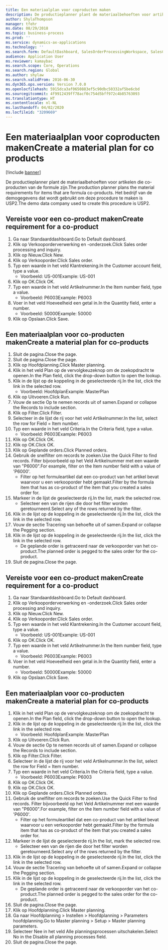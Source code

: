 ```yaml
---
title: Een materiaalplan voor coproducten maken
description: De productieplanner plant de materiaalbehoeften voor artikelen die co-producten van de formule zijn.
author: ShylaThompson
manager: tfehr
ms.date: 08/29/2018
ms.topic: business-process
ms.prod: ''
ms.service: dynamics-ax-applications
ms.technology: ''
ms.search.form: DefaultDashboard, SalesOrderProcessingWorkspace, SalesCreateOrder, SalesTable, ReqCreatePlanWorkspace, ReqTransPlanCard, SysQueryForm, ReqTransPo
audience: Application User
ms.reviewer: kamaybac
ms.search.scope: Core, Operations
ms.search.region: Global
ms.author: shylaw
ms.search.validFrom: 2016-06-30
ms.dyn365.ops.version: Version 7.0.0
ms.openlocfilehash: 5915dca3af0650883ef5c90dbc50332af5be6cbd
ms.sourcegitcommit: 4f9912439ff78acf0c754d5bff972c4b85763093
ms.translationtype: HT
ms.contentlocale: nl-NL
ms.lasthandoff: 04/02/2020
ms.locfileid: "3209669"
---
```

# <a name="create-a-material-plan-for-co-products"></a><span data-ttu-id="3e99f-103">Een materiaalplan voor coproducten maken</span><span class="sxs-lookup"><span data-stu-id="3e99f-103">Create a material plan for co products</span></span>

[!include [banner](../../includes/banner.md)]

<span data-ttu-id="3e99f-104">De productieplanner plant de materiaalbehoeften voor artikelen die co-producten van de formule zijn.</span><span class="sxs-lookup"><span data-stu-id="3e99f-104">The production planner plans the material requirements for items that are formula co-products.</span></span> <span data-ttu-id="3e99f-105">Het bedrijf van de demogegevens dat wordt gebruikt om deze procedure te maken is USP2.</span><span class="sxs-lookup"><span data-stu-id="3e99f-105">The demo data company used to create this procedure is USP2.</span></span>


## <a name="create-requirement-for-a-co-product"></a><span data-ttu-id="3e99f-106">Vereiste voor een co-product maken</span><span class="sxs-lookup"><span data-stu-id="3e99f-106">Create requirement for a co-product</span></span>
1. <span data-ttu-id="3e99f-107">Ga naar Standaarddashboard.</span><span class="sxs-lookup"><span data-stu-id="3e99f-107">Go to Default dashboard.</span></span>
2. <span data-ttu-id="3e99f-108">Klik op Verkooporderverwerking en -onderzoek.</span><span class="sxs-lookup"><span data-stu-id="3e99f-108">Click Sales order processing and inquiry.</span></span>
3. <span data-ttu-id="3e99f-109">Klik op Nieuw.</span><span class="sxs-lookup"><span data-stu-id="3e99f-109">Click New.</span></span>
4. <span data-ttu-id="3e99f-110">Klik op Verkooporder.</span><span class="sxs-lookup"><span data-stu-id="3e99f-110">Click Sales order.</span></span>
5. <span data-ttu-id="3e99f-111">Typ een waarde in het veld Klantrekening.</span><span class="sxs-lookup"><span data-stu-id="3e99f-111">In the Customer account field, type a value.</span></span>
    * <span data-ttu-id="3e99f-112">Voorbeeld: US-001</span><span class="sxs-lookup"><span data-stu-id="3e99f-112">Example: US-001</span></span>  
6. <span data-ttu-id="3e99f-113">Klik op OK.</span><span class="sxs-lookup"><span data-stu-id="3e99f-113">Click OK.</span></span>
7. <span data-ttu-id="3e99f-114">Typ een waarde in het veld Artikelnummer.</span><span class="sxs-lookup"><span data-stu-id="3e99f-114">In the Item number field, type a value.</span></span>
    * <span data-ttu-id="3e99f-115">Voorbeeld: P6003</span><span class="sxs-lookup"><span data-stu-id="3e99f-115">Example: P6003</span></span>  
8. <span data-ttu-id="3e99f-116">Voer in het veld Hoeveelheid een getal in.</span><span class="sxs-lookup"><span data-stu-id="3e99f-116">In the Quantity field, enter a number.</span></span>
    * <span data-ttu-id="3e99f-117">Voorbeeld: 50000</span><span class="sxs-lookup"><span data-stu-id="3e99f-117">Example: 50000</span></span>  
9. <span data-ttu-id="3e99f-118">Klik op Opslaan.</span><span class="sxs-lookup"><span data-stu-id="3e99f-118">Click Save.</span></span>

## <a name="create-a-material-plan-for-co-products"></a><span data-ttu-id="3e99f-119">Een materiaalplan voor co-producten maken</span><span class="sxs-lookup"><span data-stu-id="3e99f-119">Create a material plan for co-products</span></span>
1. <span data-ttu-id="3e99f-120">Sluit de pagina.</span><span class="sxs-lookup"><span data-stu-id="3e99f-120">Close the page.</span></span>
2. <span data-ttu-id="3e99f-121">Sluit de pagina.</span><span class="sxs-lookup"><span data-stu-id="3e99f-121">Close the page.</span></span>
3. <span data-ttu-id="3e99f-122">Klik op Hoofdplanning.</span><span class="sxs-lookup"><span data-stu-id="3e99f-122">Click Master planning.</span></span>
4. <span data-ttu-id="3e99f-123">Klik in het veld Plan op de vervolgkeuzeknop om de zoekopdracht te openen.</span><span class="sxs-lookup"><span data-stu-id="3e99f-123">In the Plan field, click the drop-down button to open the lookup.</span></span>
5. <span data-ttu-id="3e99f-124">Klik in de lijst op de koppeling in de geselecteerde rij.</span><span class="sxs-lookup"><span data-stu-id="3e99f-124">In the list, click the link in the selected row.</span></span>
    * <span data-ttu-id="3e99f-125">Voorbeeld: Hoofdplan</span><span class="sxs-lookup"><span data-stu-id="3e99f-125">Example: MasterPlan</span></span>  
6. <span data-ttu-id="3e99f-126">Klik op Uitvoeren.</span><span class="sxs-lookup"><span data-stu-id="3e99f-126">Click Run.</span></span>
7. <span data-ttu-id="3e99f-127">Vouw de sectie Op te nemen records uit of samen.</span><span class="sxs-lookup"><span data-stu-id="3e99f-127">Expand or collapse the Records to include section.</span></span>
8. <span data-ttu-id="3e99f-128">Klik op Filter.</span><span class="sxs-lookup"><span data-stu-id="3e99f-128">Click Filter.</span></span>
9. <span data-ttu-id="3e99f-129">Selecteer in de lijst de rij voor het veld Artikelnummer.</span><span class="sxs-lookup"><span data-stu-id="3e99f-129">In the list, select the row for Field = Item number.</span></span>
10. <span data-ttu-id="3e99f-130">Typ een waarde in het veld Criteria.</span><span class="sxs-lookup"><span data-stu-id="3e99f-130">In the Criteria field, type a value.</span></span>
    * <span data-ttu-id="3e99f-131">Voorbeeld: P6003</span><span class="sxs-lookup"><span data-stu-id="3e99f-131">Example: P6003</span></span>  
11. <span data-ttu-id="3e99f-132">Klik op OK.</span><span class="sxs-lookup"><span data-stu-id="3e99f-132">Click OK.</span></span>
12. <span data-ttu-id="3e99f-133">Klik op OK.</span><span class="sxs-lookup"><span data-stu-id="3e99f-133">Click OK.</span></span>
13. <span data-ttu-id="3e99f-134">Klik op Geplande orders.</span><span class="sxs-lookup"><span data-stu-id="3e99f-134">Click Planned orders.</span></span>
14. <span data-ttu-id="3e99f-135">Gebruik de snelfilter om records te zoeken.</span><span class="sxs-lookup"><span data-stu-id="3e99f-135">Use the Quick Filter to find records.</span></span> <span data-ttu-id="3e99f-136">Filter bijvoorbeeld op het Veld Artikelnummer met een waarde van "P6000".</span><span class="sxs-lookup"><span data-stu-id="3e99f-136">For example, filter on the Item number field with a value of 'P6000'.</span></span>
    * <span data-ttu-id="3e99f-137">Filter op het formuleartikel dat een co-product van het artikel bevat waarvoor u een verkooporder hebt gemaakt.</span><span class="sxs-lookup"><span data-stu-id="3e99f-137">Filter by the formula item that has as co-product of the item that you created a sales order for.</span></span>  
15. <span data-ttu-id="3e99f-138">Markeer in de lijst de geselecteerde rij.</span><span class="sxs-lookup"><span data-stu-id="3e99f-138">In the list, mark the selected row.</span></span>
    * <span data-ttu-id="3e99f-139">Selecteer een van de rijen die door het filter worden geretourneerd.</span><span class="sxs-lookup"><span data-stu-id="3e99f-139">Select any of the rows returned by the filter.</span></span>  
16. <span data-ttu-id="3e99f-140">Klik in de lijst op de koppeling in de geselecteerde rij.</span><span class="sxs-lookup"><span data-stu-id="3e99f-140">In the list, click the link in the selected row.</span></span>
17. <span data-ttu-id="3e99f-141">Vouw de sectie Tracering van behoefte uit of samen.</span><span class="sxs-lookup"><span data-stu-id="3e99f-141">Expand or collapse the Pegging section.</span></span>
18. <span data-ttu-id="3e99f-142">Klik in de lijst op de koppeling in de geselecteerde rij.</span><span class="sxs-lookup"><span data-stu-id="3e99f-142">In the list, click the link in the selected row.</span></span>
    * <span data-ttu-id="3e99f-143">De geplande order is getraceerd naar de verkooporder van het co-product.</span><span class="sxs-lookup"><span data-stu-id="3e99f-143">The planned order is pegged to the sales order for the co-product.</span></span>  
19. <span data-ttu-id="3e99f-144">Sluit de pagina.</span><span class="sxs-lookup"><span data-stu-id="3e99f-144">Close the page.</span></span>

## <a name="create-requirement-for-a-co-product"></a><span data-ttu-id="3e99f-145">Vereiste voor een co-product maken</span><span class="sxs-lookup"><span data-stu-id="3e99f-145">Create requirement for a co-product</span></span>
1. <span data-ttu-id="3e99f-146">Ga naar Standaarddashboard.</span><span class="sxs-lookup"><span data-stu-id="3e99f-146">Go to Default dashboard.</span></span>
2. <span data-ttu-id="3e99f-147">Klik op Verkooporderverwerking en -onderzoek.</span><span class="sxs-lookup"><span data-stu-id="3e99f-147">Click Sales order processing and inquiry.</span></span>
3. <span data-ttu-id="3e99f-148">Klik op Nieuw.</span><span class="sxs-lookup"><span data-stu-id="3e99f-148">Click New.</span></span>
4. <span data-ttu-id="3e99f-149">Klik op Verkooporder.</span><span class="sxs-lookup"><span data-stu-id="3e99f-149">Click Sales order.</span></span>
5. <span data-ttu-id="3e99f-150">Typ een waarde in het veld Klantrekening.</span><span class="sxs-lookup"><span data-stu-id="3e99f-150">In the Customer account field, type a value.</span></span>
    * <span data-ttu-id="3e99f-151">Voorbeeld: US-001</span><span class="sxs-lookup"><span data-stu-id="3e99f-151">Example: US-001</span></span>  
6. <span data-ttu-id="3e99f-152">Klik op OK.</span><span class="sxs-lookup"><span data-stu-id="3e99f-152">Click OK.</span></span>
7. <span data-ttu-id="3e99f-153">Typ een waarde in het veld Artikelnummer.</span><span class="sxs-lookup"><span data-stu-id="3e99f-153">In the Item number field, type a value.</span></span>
    * <span data-ttu-id="3e99f-154">Voorbeeld: P6003</span><span class="sxs-lookup"><span data-stu-id="3e99f-154">Example: P6003</span></span>  
8. <span data-ttu-id="3e99f-155">Voer in het veld Hoeveelheid een getal in.</span><span class="sxs-lookup"><span data-stu-id="3e99f-155">In the Quantity field, enter a number.</span></span>
    * <span data-ttu-id="3e99f-156">Voorbeeld: 50000</span><span class="sxs-lookup"><span data-stu-id="3e99f-156">Example: 50000</span></span>  
9. <span data-ttu-id="3e99f-157">Klik op Opslaan.</span><span class="sxs-lookup"><span data-stu-id="3e99f-157">Click Save.</span></span>

## <a name="create-a-material-plan-for-co-products"></a><span data-ttu-id="3e99f-158">Een materiaalplan voor co-producten maken</span><span class="sxs-lookup"><span data-stu-id="3e99f-158">Create a material plan for co-products</span></span>
1. <span data-ttu-id="3e99f-159">Klik in het veld Plan op de vervolgkeuzeknop om de zoekopdracht te openen.</span><span class="sxs-lookup"><span data-stu-id="3e99f-159">In the Plan field, click the drop-down button to open the lookup.</span></span>
2. <span data-ttu-id="3e99f-160">Klik in de lijst op de koppeling in de geselecteerde rij.</span><span class="sxs-lookup"><span data-stu-id="3e99f-160">In the list, click the link in the selected row.</span></span>
    * <span data-ttu-id="3e99f-161">Voorbeeld: Hoofdplan</span><span class="sxs-lookup"><span data-stu-id="3e99f-161">Example: MasterPlan</span></span>  
3. <span data-ttu-id="3e99f-162">Klik op Uitvoeren.</span><span class="sxs-lookup"><span data-stu-id="3e99f-162">Click Run.</span></span>
4. <span data-ttu-id="3e99f-163">Vouw de sectie Op te nemen records uit of samen.</span><span class="sxs-lookup"><span data-stu-id="3e99f-163">Expand or collapse the Records to include section.</span></span>
5. <span data-ttu-id="3e99f-164">Klik op Filter.</span><span class="sxs-lookup"><span data-stu-id="3e99f-164">Click Filter.</span></span>
6. <span data-ttu-id="3e99f-165">Selecteer in de lijst de rij voor het veld Artikelnummer.</span><span class="sxs-lookup"><span data-stu-id="3e99f-165">In the list, select the row for Field = Item number.</span></span>
7. <span data-ttu-id="3e99f-166">Typ een waarde in het veld Criteria.</span><span class="sxs-lookup"><span data-stu-id="3e99f-166">In the Criteria field, type a value.</span></span>
    * <span data-ttu-id="3e99f-167">Voorbeeld: P6003</span><span class="sxs-lookup"><span data-stu-id="3e99f-167">Example: P6003</span></span>  
8. <span data-ttu-id="3e99f-168">Klik op OK.</span><span class="sxs-lookup"><span data-stu-id="3e99f-168">Click OK.</span></span>
9. <span data-ttu-id="3e99f-169">Klik op OK.</span><span class="sxs-lookup"><span data-stu-id="3e99f-169">Click OK.</span></span>
10. <span data-ttu-id="3e99f-170">Klik op Geplande orders.</span><span class="sxs-lookup"><span data-stu-id="3e99f-170">Click Planned orders.</span></span>
11. <span data-ttu-id="3e99f-171">Gebruik de snelfilter om records te zoeken.</span><span class="sxs-lookup"><span data-stu-id="3e99f-171">Use the Quick Filter to find records.</span></span> <span data-ttu-id="3e99f-172">Filter bijvoorbeeld op het Veld Artikelnummer met een waarde van "P6000".</span><span class="sxs-lookup"><span data-stu-id="3e99f-172">For example, filter on the Item number field with a value of 'P6000'.</span></span>
    * <span data-ttu-id="3e99f-173">Filter op het formuleartikel dat een co-product van het artikel bevat waarvoor u een verkooporder hebt gemaakt.</span><span class="sxs-lookup"><span data-stu-id="3e99f-173">Filter by the formula item that has as co-product of the item that you created a sales order for.</span></span>  
12. <span data-ttu-id="3e99f-174">Markeer in de lijst de geselecteerde rij.</span><span class="sxs-lookup"><span data-stu-id="3e99f-174">In the list, mark the selected row.</span></span>
    * <span data-ttu-id="3e99f-175">Selecteer een van de rijen die door het filter worden geretourneerd.</span><span class="sxs-lookup"><span data-stu-id="3e99f-175">Select any of the rows returned by the filter.</span></span>  
13. <span data-ttu-id="3e99f-176">Klik in de lijst op de koppeling in de geselecteerde rij.</span><span class="sxs-lookup"><span data-stu-id="3e99f-176">In the list, click the link in the selected row.</span></span>
14. <span data-ttu-id="3e99f-177">Vouw de sectie Tracering van behoefte uit of samen.</span><span class="sxs-lookup"><span data-stu-id="3e99f-177">Expand or collapse the Pegging section.</span></span>
15. <span data-ttu-id="3e99f-178">Klik in de lijst op de koppeling in de geselecteerde rij.</span><span class="sxs-lookup"><span data-stu-id="3e99f-178">In the list, click the link in the selected row.</span></span>
    * <span data-ttu-id="3e99f-179">De geplande order is getraceerd naar de verkooporder van het co-product.</span><span class="sxs-lookup"><span data-stu-id="3e99f-179">The planned order is pegged to the sales order for the co-product.</span></span>  
16. <span data-ttu-id="3e99f-180">Sluit de pagina.</span><span class="sxs-lookup"><span data-stu-id="3e99f-180">Close the page.</span></span>
17. <span data-ttu-id="3e99f-181">Klik op Hoofdplanning.</span><span class="sxs-lookup"><span data-stu-id="3e99f-181">Click Master planning.</span></span>
18. <span data-ttu-id="3e99f-182">Ga naar Hoofdplanning > Instellen > Hoofdplanning > Parameters hoofdplanning.</span><span class="sxs-lookup"><span data-stu-id="3e99f-182">Go to Master planning > Setup > Master planning parameters.</span></span>
19. <span data-ttu-id="3e99f-183">Selecteer Nee in het veld Alle planningsprocessen uitschakelen.</span><span class="sxs-lookup"><span data-stu-id="3e99f-183">Select No in the Disable all planning processes field.</span></span>
20. <span data-ttu-id="3e99f-184">Sluit de pagina.</span><span class="sxs-lookup"><span data-stu-id="3e99f-184">Close the page.</span></span>

